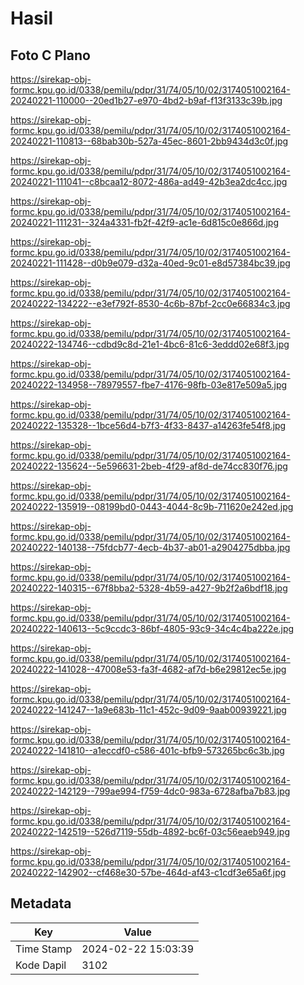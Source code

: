 # Hasil

## Foto C Plano

https://sirekap-obj-formc.kpu.go.id/0338/pemilu/pdpr/31/74/05/10/02/3174051002164-20240221-110000--20ed1b27-e970-4bd2-b9af-f13f3133c39b.jpg

https://sirekap-obj-formc.kpu.go.id/0338/pemilu/pdpr/31/74/05/10/02/3174051002164-20240221-110813--68bab30b-527a-45ec-8601-2bb9434d3c0f.jpg

https://sirekap-obj-formc.kpu.go.id/0338/pemilu/pdpr/31/74/05/10/02/3174051002164-20240221-111041--c8bcaa12-8072-486a-ad49-42b3ea2dc4cc.jpg

https://sirekap-obj-formc.kpu.go.id/0338/pemilu/pdpr/31/74/05/10/02/3174051002164-20240221-111231--324a4331-fb2f-42f9-ac1e-6d815c0e866d.jpg

https://sirekap-obj-formc.kpu.go.id/0338/pemilu/pdpr/31/74/05/10/02/3174051002164-20240221-111428--d0b9e079-d32a-40ed-9c01-e8d57384bc39.jpg

https://sirekap-obj-formc.kpu.go.id/0338/pemilu/pdpr/31/74/05/10/02/3174051002164-20240222-134222--e3ef792f-8530-4c6b-87bf-2cc0e66834c3.jpg

https://sirekap-obj-formc.kpu.go.id/0338/pemilu/pdpr/31/74/05/10/02/3174051002164-20240222-134746--cdbd9c8d-21e1-4bc6-81c6-3eddd02e68f3.jpg

https://sirekap-obj-formc.kpu.go.id/0338/pemilu/pdpr/31/74/05/10/02/3174051002164-20240222-134958--78979557-fbe7-4176-98fb-03e817e509a5.jpg

https://sirekap-obj-formc.kpu.go.id/0338/pemilu/pdpr/31/74/05/10/02/3174051002164-20240222-135328--1bce56d4-b7f3-4f33-8437-a14263fe54f8.jpg

https://sirekap-obj-formc.kpu.go.id/0338/pemilu/pdpr/31/74/05/10/02/3174051002164-20240222-135624--5e596631-2beb-4f29-af8d-de74cc830f76.jpg

https://sirekap-obj-formc.kpu.go.id/0338/pemilu/pdpr/31/74/05/10/02/3174051002164-20240222-135919--08199bd0-0443-4044-8c9b-711620e242ed.jpg

https://sirekap-obj-formc.kpu.go.id/0338/pemilu/pdpr/31/74/05/10/02/3174051002164-20240222-140138--75fdcb77-4ecb-4b37-ab01-a2904275dbba.jpg

https://sirekap-obj-formc.kpu.go.id/0338/pemilu/pdpr/31/74/05/10/02/3174051002164-20240222-140315--67f8bba2-5328-4b59-a427-9b2f2a6bdf18.jpg

https://sirekap-obj-formc.kpu.go.id/0338/pemilu/pdpr/31/74/05/10/02/3174051002164-20240222-140613--5c9ccdc3-86bf-4805-93c9-34c4c4ba222e.jpg

https://sirekap-obj-formc.kpu.go.id/0338/pemilu/pdpr/31/74/05/10/02/3174051002164-20240222-141028--47008e53-fa3f-4682-af7d-b6e29812ec5e.jpg

https://sirekap-obj-formc.kpu.go.id/0338/pemilu/pdpr/31/74/05/10/02/3174051002164-20240222-141247--1a9e683b-11c1-452c-9d09-9aab00939221.jpg

https://sirekap-obj-formc.kpu.go.id/0338/pemilu/pdpr/31/74/05/10/02/3174051002164-20240222-141810--a1eccdf0-c586-401c-bfb9-573265bc6c3b.jpg

https://sirekap-obj-formc.kpu.go.id/0338/pemilu/pdpr/31/74/05/10/02/3174051002164-20240222-142129--799ae994-f759-4dc0-983a-6728afba7b83.jpg

https://sirekap-obj-formc.kpu.go.id/0338/pemilu/pdpr/31/74/05/10/02/3174051002164-20240222-142519--526d7119-55db-4892-bc6f-03c56eaeb949.jpg

https://sirekap-obj-formc.kpu.go.id/0338/pemilu/pdpr/31/74/05/10/02/3174051002164-20240222-142902--cf468e30-57be-464d-af43-c1cdf3e65a6f.jpg


## Metadata

| Key        | Value               |
| ---------- | ------------------- |
| Time Stamp | 2024-02-22 15:03:39 |
| Kode Dapil | 3102                |




